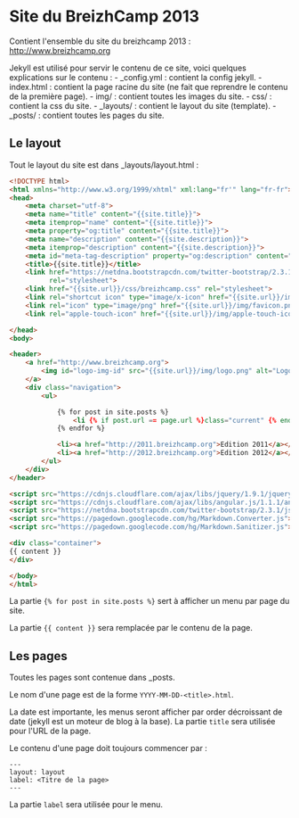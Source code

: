 # Site du BreizhCamp 2013

Contient l'ensemble du site du breizhcamp 2013 : http://www.breizhcamp.org

Jekyll est utilisé pour servir le contenu de ce site, voici quelques explications sur le contenu :
    - _config.yml : contient la config jekyll.
    - index.html : contient la page racine du site (ne fait que reprendre le contenu de la première page).
    - img/ : contient toutes les images du site.
    - css/ : contient la css du site.
    - _layouts/ : contient le layout du site (template).
    - _posts/ : contient toutes les pages du site.

## Le layout

Tout le layout du site est dans _layouts/layout.html :

```html
<!DOCTYPE html>
<html xmlns="http://www.w3.org/1999/xhtml" xml:lang="fr'" lang="fr-fr">
<head>
    <meta charset="utf-8">
    <meta name="title" content="{{site.title}}">
    <meta itemprop="name" content="{{site.title}}">
    <meta property="og:title" content="{{site.title}}">
    <meta name="description" content="{{site.description}}">
    <meta itemprop="description" content="{{site.description}}">
    <meta id="meta-tag-description" property="og:description" content="{{site.description}}">
    <title>{{site.title}}</title>
    <link href="https://netdna.bootstrapcdn.com/twitter-bootstrap/2.3.1/css/bootstrap-combined.min.css"
          rel="stylesheet">
    <link href="{{site.url}}/css/breizhcamp.css" rel="stylesheet">
    <link rel="shortcut icon" type="image/x-icon" href="{{site.url}}/img/favicon.ico" />
    <link rel="icon" type="image/png" href="{{site.url}}/img/favicon.png"/>
    <link rel="apple-touch-icon" href="{{site.url}}/img/apple-touch-icon.png"/>

</head>
<body>

<header>
    <a href="http://www.breizhcamp.org">
        <img id="logo-img-id" src="{{site.url}}/img/logo.png" alt="Logo" class="sites-logo ">
    </a>
    <div class="navigation">
        <ul>

            {% for post in site.posts %}
                <li {% if post.url == page.url %}class="current" {% endif %}><a href="{{site.url}}/{{post.url}}">{{post.label}}</a></li>
            {% endfor %}

            <li><a href="http://2011.breizhcamp.org">Edition 2011</a></li>
            <li><a href="http://2012.breizhcamp.org">Edition 2012</a></li>
        </ul>
    </div>
</header>

<script src="https://cdnjs.cloudflare.com/ajax/libs/jquery/1.9.1/jquery.min.js"></script>
<script src="https://cdnjs.cloudflare.com/ajax/libs/angular.js/1.1.1/angular.min.js"></script>
<script src="https://netdna.bootstrapcdn.com/twitter-bootstrap/2.3.1/js/bootstrap.min.js"></script>
<script src="https://pagedown.googlecode.com/hg/Markdown.Converter.js"></script>
<script src="https://pagedown.googlecode.com/hg/Markdown.Sanitizer.js"></script>

<div class="container">
{{ content }}
</div>

</body>
</html>
```

La partie ```{% for post in site.posts %}``` sert à afficher un menu par page du site.

La partie ```{{ content }}``` sera remplacée par le contenu de la page.


## Les pages

Toutes les pages sont contenue dans _posts.

Le nom d'une page est de la forme ```YYYY-MM-DD-<title>.html```.

La date est importante, les menus seront afficher par order décroissant de date (jekyll est un moteur de blog à la base).
La partie ```title``` sera utilisée pour l'URL de la page.

Le contenu d'une page doit toujours commencer par :
```
---
layout: layout
label: <Titre de la page>
---
```

La partie ```label``` sera utilisée pour le menu.

